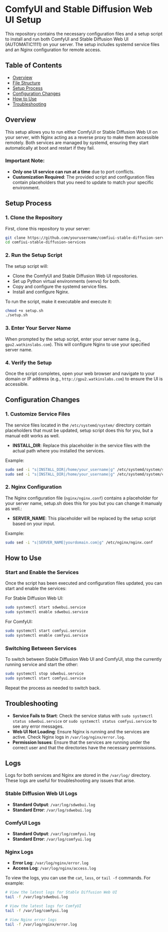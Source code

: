 # ComfyUI and Stable Diffusion Web UI Setup

This repository contains the necessary configuration files and a setup script to install and run both ComfyUI and Stable Diffusion Web UI (AUTOMATIC1111) on your server. The setup includes systemd service files and an Nginx configuration for remote access.

## Table of Contents

- [Overview](#overview)
- [File Structure](#file-structure)
- [Setup Process](#setup-process)
- [Configuration Changes](#configuration-changes)
- [How to Use](#how-to-use)
- [Troubleshooting](#troubleshooting)

## Overview

This setup allows you to run either ComfyUI or Stable Diffusion Web UI on your server, with Nginx acting as a reverse proxy to make them accessible remotely. Both services are managed by systemd, ensuring they start automatically at boot and restart if they fail.

### Important Note: 
- **Only one UI service can run at a time** due to port conflicts.
- **Customization Required**: The provided script and configuration files contain placeholders that you need to update to match your specific environment.


## Setup Process

### 1. Clone the Repository

First, clone this repository to your server:

```bash
git clone https://github.com/yourusername/comfiui-stable-diffusion-services.git 
cd comfiui-stable-diffusion-services
```

### 2. Run the Setup Script

The setup script will:

- Clone the ComfyUI and Stable Diffusion Web UI repositories.
- Set up Python virtual environments (venvs) for both.
- Copy and configure the systemd service files.
- Install and configure Nginx.

To run the script, make it executable and execute it:

```bash
chmod +x setup.sh
./setup.sh
```

### 3. Enter Your Server Name

When prompted by the setup script, enter your server name (e.g., `gpu2.watkinslabs.com`). This will configure Nginx to use your specified server name.

### 4. Verify the Setup

Once the script completes, open your web browser and navigate to your domain or IP address (e.g., `http://gpu2.watkinslabs.com`) to ensure the UI is accessible.

## Configuration Changes

### 1. Customize Service Files

The service files located in the `/etc/systemd/system/` directory contain placeholders that must be updated, setup script does this for you, but a manual edit works as well.

- **INSTALL_DIR**: Replace this placeholder in the service files with the actual path where you installed the services.


Example:

```bash
sudo sed -i "s|INSTALL_DIR|/home/your_username|g" /etc/systemd/system/sdwebui.service
sudo sed -i "s|INSTALL_DIR|/home/your_username|g" /etc/systemd/system/comfyui.service
```

### 2. Nginx Configuration

The Nginx configuration file (`nginx/nginx.conf`) contains a placeholder for your server name, setup.sh does this for you but you can change it manualy as well.:

- **SERVER_NAME**: This placeholder will be replaced by the setup script based on your input.

Example:

```bash
sudo sed -i "s|SERVER_NAME|yourdomain.com|g" /etc/nginx/nginx.conf
```

## How to Use

### Start and Enable the Services

Once the script has been executed and configuration files updated, you can start and enable the services:

For Stable Diffusion Web UI:

```bash
sudo systemctl start sdwebui.service
sudo systemctl enable sdwebui.service
```

For ComfyUI:

```bash
sudo systemctl start comfyui.service
sudo systemctl enable comfyui.service
```

### Switching Between Services

To switch between Stable Diffusion Web UI and ComfyUI, stop the currently running service and start the other:

```bash
sudo systemctl stop sdwebui.service
sudo systemctl start comfyui.service
```

Repeat the process as needed to switch back.

## Troubleshooting

- **Service Fails to Start**: Check the service status with `sudo systemctl status sdwebui.service` or `sudo systemctl status comfyui.service` to see any error messages.
- **Web UI Not Loading**: Ensure Nginx is running and the services are active. Check Nginx logs in `/var/log/nginx/error.log`.
- **Permission Issues**: Ensure that the services are running under the correct user and that the directories have the necessary permissions.


## Logs

Logs for both services and Nginx are stored in the `/var/log/` directory. These logs are useful for troubleshooting any issues that arise.

### Stable Diffusion Web UI Logs

- **Standard Output**: `/var/log/sdwebui.log`
- **Standard Error**: `/var/log/sdwebui.log`

### ComfyUI Logs

- **Standard Output**: `/var/log/comfyui.log`
- **Standard Error**: `/var/log/comfyui.log`

### Nginx Logs

- **Error Log**: `/var/log/nginx/error.log`
- **Access Log**: `/var/log/nginx/access.log`

To view the logs, you can use the `cat`, `less`, or `tail -f` commands. For example:

```bash
# View the latest logs for Stable Diffusion Web UI
tail -f /var/log/sdwebui.log

# View the latest logs for ComfyUI
tail -f /var/log/comfyui.log

# View Nginx error logs
tail -f /var/log/nginx/error.log
```


